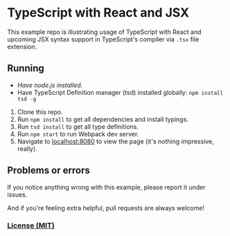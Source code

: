 # TypeScript with React and JSX

This example repo is illustrating usage of TypeScript with React and upcoming JSX syntax support in TypeScript's compiler via `.tsx` file extension.

## Running

 - *Have node.js installed.*
 - Have TypeScript Definition manager (tsd) installed globally: `npm install tsd -g`

 1. Clone this repo.
 2. Run `npm install` to get all dependencies and install typings.
 3. Run `tsd install` to get all type definitions.
 4. Run `npm start` to run Webpack dev server.
 5. Navigate to [localhost:8080](http://localhost:8080) to view the page (it's nothing impressive, really).

## Problems or errors

If you notice anything wrong with this example, please report it under issues.

And if you're feeling extra helpful, pull requests are always welcome!


### [License (MIT)](LICENSE.md)
